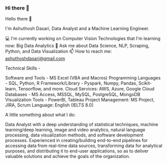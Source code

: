 ### Hi there 👋

Hello there 👋

I'm Ashuthosh Dasari, Data Analyst and a Machine Learning Engineer.

💻 I'm currently working on Computer Vision
Technologies that I'm learning now: Big Data Analytics
💬 Ask me about Data Science, NLP, Scraping, Python, and Data Visualization
📫 How to reach me: ashuthoshdasari@gmail.com


Technical Skills -

Software and Tools - MS Excel (VBA and Macros)
Programming Languages - SQL, Python, R
Framework/Library - Pyspark, Numpy, Pandas, Scikit-learn, Tensorﬂow, and more.
Cloud Services: AWS, Azure, Google Cloud
Databases - MS Access, MSSQL, MySQL, PostgreSQL, MongoDB
Visualization Tools - PowerBI, Tableau
Project Management: MS Project, JIRA, Scrum
Language: English (IELTS 8.0)


A little something about what I do:

Data Analyst with a deep understanding of statistical techniques, machine learning/deep learning, image and video analytics, natural language processing, data visualization methods, and software development processes. Experienced in creating/building end-to-end pipelines for accessing data from real-time data sources, transforming data for analytical purposes, and distributing it to end-user applications, so as to deliver valuable solutions and achieve the goals of the organization.
